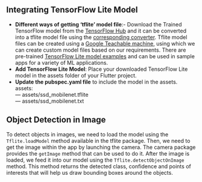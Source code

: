 ## Integrating TensorFlow Lite Model
- **Different ways of getting ‘tflite’ model file**:- Download the Trained TensorFlow model from the [TensorFlow Hub](https://www.tensorflow.org/hub) and it can be converted into a tflite model file using the [corresponding converter](https://www.tensorflow.org/lite/models/convert/convert_models).
Tflite model files can be created using a [Google Teachable machine](https://teachablemachine.withgoogle.com), using which we can create custom model files based on our requirements.
There are pre-trained [TensorFlow Lite model examples](https://www.tensorflow.org/lite/examples) and can be used in sample apps for a variety of ML applications.<br />
- **Add TensorFlow Lite Model**: Place your downloaded TensorFlow Lite model in the assets folder of your Flutter project.<br />
- **Update the pubspec.yaml file** to include the model in the assets.<br />
  assets:<br />
   — assets/ssd_mobilenet.tflite <br />
   — assets/ssd_mobilenet.txt<br />

## Object Detection in Image
To detect objects in images, we need to load the model using the `Tflite.loadModel` method available in the tflite package. Then, we need to get the image within the app by launching the camera. The camera package provides the `getImage` method that can be used to do it.
After the image is loaded, we feed it into our model using the `Tflite.detectObjectOnImage` method. This method returns the detected class, confidence and points of interests that will help us draw bounding boxes around the objects.
